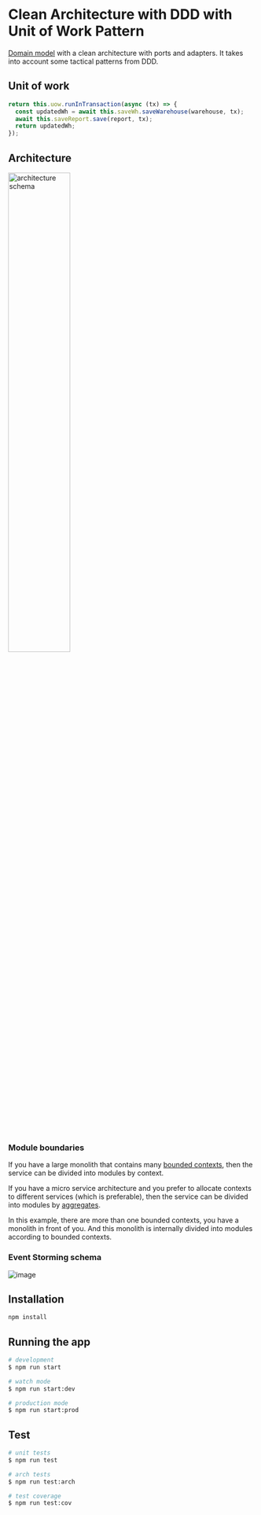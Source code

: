 # Clean Architecture with DDD with Unit of Work Pattern

[Domain model](https://martinfowler.com/eaaCatalog/domainModel.html) with a
clean architecture with ports and adapters. It takes into account some tactical
patterns from DDD.

## Unit of work

```typescript
return this.uow.runInTransaction(async (tx) => {
  const updatedWh = await this.saveWh.saveWarehouse(warehouse, tx);
  await this.saveReport.save(report, tx);
  return updatedWh;
});
```

## Architecture

<img src='https://github.com/zhuravlevma/ddd-typeorm-unit-of-work/assets/44276887/43a82b2e-3d1e-4646-b37a-3325ac82e730' alt="architecture schema" width='50%'>

### Module boundaries

If you have a large monolith that contains many
[bounded contexts](https://martinfowler.com/bliki/BoundedContext.html), then the
service can be divided into modules by context.

If you have a micro service architecture and you prefer to allocate contexts to
different services (which is preferable), then the service can be divided into
modules by [aggregates](https://martinfowler.com/bliki/DDD_Aggregate.html).

In this example, there are more than one bounded contexts, you have a monolith
in front of you. And this monolith is internally divided into modules according
to bounded contexts.

### Event Storming schema

![image](https://github.com/zhuravlevma/nestjs-clean-architecture/assets/44276887/396d6ec0-bc43-4cf3-9dec-a77625f2fd11)

## Installation

```bash
npm install
```

## Running the app

```bash
# development
$ npm run start

# watch mode
$ npm run start:dev

# production mode
$ npm run start:prod
```

## Test

```bash
# unit tests
$ npm run test

# arch tests
$ npm run test:arch

# test coverage
$ npm run test:cov
```
